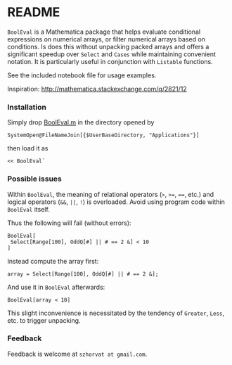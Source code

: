 # README #

`BoolEval` is a Mathematica package that helps evaluate conditional expressions on numerical arrays, or filter numerical arrays based on conditions.  Is does this without unpacking packed arrays and offers a significant speedup over `Select` and `Cases` while maintaining convenient notation.  It is particularly useful in conjunction with `Listable` functions.

See the included notebook file for usage examples.

Inspiration: http://mathematica.stackexchange.com/q/2821/12

### Installation

Simply drop [BoolEval.m](https://bitbucket.org/szhorvat/booleval/raw/32f0c87fc507d99980d5ed36c8d8cc2fd1dce4fa/BoolEval.m) in the directory opened by

    SystemOpen@FileNameJoin[{$UserBaseDirectory, "Applications"}]

then load it as

    << BoolEval`

### Possible issues

Within `BoolEval`, the meaning of relational operators (`>`, `>=`, `==`, etc.) and logical operators (`&&`, `||`, `!`) is overloaded.  Avoid using program code within `BoolEval` itself.

Thus the following will fail (without errors):

    BoolEval[
     Select[Range[100], OddQ[#] || # == 2 &] < 10
    ]

Instead compute the array first:

    array = Select[Range[100], OddQ[#] || # == 2 &];

And use it in `BoolEval` afterwards:

    BoolEval[array < 10]

This slight inconvenience is necessitated by the tendency of `Greater`, `Less`, etc. to trigger unpacking.

### Feedback

Feedback is welcome at `szhorvat at gmail.com`.

